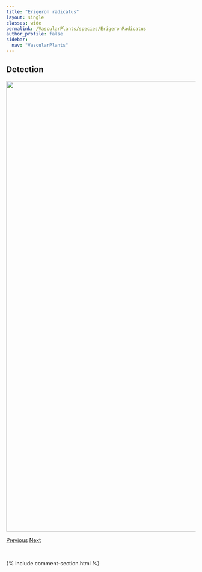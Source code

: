 ```yaml
---
title: "Erigeron radicatus"
layout: single
classes: wide
permalink: /VascularPlants/species/ErigeronRadicatus
author_profile: false
sidebar:
  nav: "VascularPlants"
---
```


<h2>Detection</h2>

<a href="https://drive.google.com/uc?export=view&id=1A1JItFMONFF7DVNK0tebhRZVWKrhl18M">
<img src="https://drive.google.com/uc?export=view&id=1A1JItFMONFF7DVNK0tebhRZVWKrhl18M" height = "1200" width = "800">
</a>


<a href="/DevelopmentWebsite/VascularPlants/species/ErigeronPumilus" class="pagination--pager" title="Erigeron pumilus">Previous</a> <a href="/DevelopmentWebsite/VascularPlants/species/ErigeronSpeciosus" class="pagination--pager" title="Erigeron speciosus">Next</a>

<p>&nbsp;</p>

{% include comment-section.html %}
